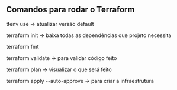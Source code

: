 ## Comandos para rodar o Terraform
tfenv use -> atualizar versão default

terraform init -> baixa todas as dependências que projeto necessita

terraform fmt

terraform validate ->  para validar código feito

terraform plan -> visualizar o que será feito

terraform apply --auto-approve -> para criar a infraestrutura
